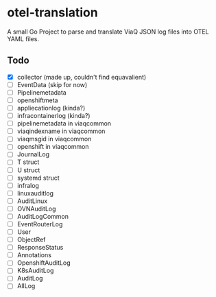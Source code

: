# otel-translation

A small Go Project to parse and translate ViaQ JSON log files into OTEL YAML files.

## Todo
- [x] collector (made up, couldn't find equavalient)
- [ ] EventData (skip for now)
- [ ] Pipelinemetadata
- [ ] openshiftmeta
- [ ] appliecationlog (kinda?)
- [ ] infracontainerlog (kinda?)
- [ ] pipelinemetadata in viaqcommon
- [ ] viaqindexname in viaqcommon
- [ ] viaqmsgid in viaqcommon
- [ ] openshift in viaqcommon
- [ ] JournalLog
- [ ] T struct
- [ ] U struct
- [ ] systemd struct
- [ ] infralog
- [ ] linuxauditlog
- [ ] AuditLinux
- [ ] OVNAuditLog
- [ ] AuditLogCommon
- [ ] EventRouterLog
- [ ] User
- [ ] ObjectRef
- [ ] ResponseStatus
- [ ] Annotations
- [ ] OpenshiftAuditLog
- [ ] K8sAuditLog
- [ ] AuditLog
- [ ] AllLog